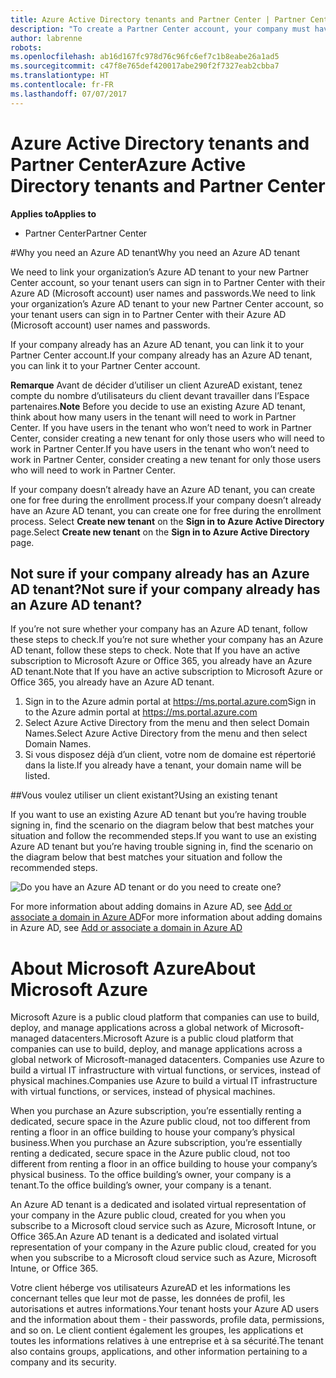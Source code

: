 ```yaml
---
title: Azure Active Directory tenants and Partner Center | Partner Center
description: "To create a Partner Center account, your company must have an Azure Active Directory (Azure AD) tenant. Azure AD is Microsoft’s cloud-based directory and identity management service."
author: labrenne
robots: 
ms.openlocfilehash: ab16d167fc978d76c96fc6ef7c1b8eabe26a1ad5
ms.sourcegitcommit: c47f8e765def420017abe290f2f7327eab2cbba7
ms.translationtype: HT
ms.contentlocale: fr-FR
ms.lasthandoff: 07/07/2017
---
```

# <a name="azure-active-directory-tenants-and-partner-center"></a><span data-ttu-id="03e66-104">Azure Active Directory tenants and Partner Center</span><span class="sxs-lookup"><span data-stu-id="03e66-104">Azure Active Directory tenants and Partner Center</span></span>  

**<span data-ttu-id="03e66-105">Applies to</span><span class="sxs-lookup"><span data-stu-id="03e66-105">Applies to</span></span>**

-  <span data-ttu-id="03e66-106">Partner Center</span><span class="sxs-lookup"><span data-stu-id="03e66-106">Partner Center</span></span>

#<a name="why-you-need-an-azure-ad-tenant"></a><span data-ttu-id="03e66-107">Why you need an Azure AD tenant</span><span class="sxs-lookup"><span data-stu-id="03e66-107">Why you need an Azure AD tenant</span></span>

<span data-ttu-id="03e66-108">We need to link your organization’s Azure AD tenant to your new Partner Center account, so your tenant users can sign in to Partner Center with their Azure AD (Microsoft account) user names and passwords.</span><span class="sxs-lookup"><span data-stu-id="03e66-108">We need to link your organization’s Azure AD tenant to your new Partner Center account, so your tenant users can sign in to Partner Center with their Azure AD (Microsoft account) user names and passwords.</span></span>

<span data-ttu-id="03e66-109">If your company already has an Azure AD tenant, you can link it to your Partner Center account.</span><span class="sxs-lookup"><span data-stu-id="03e66-109">If your company already has an Azure AD tenant, you can link it to your Partner Center account.</span></span> 

<span data-ttu-id="03e66-110">**Remarque** Avant de décider d’utiliser un client AzureAD existant, tenez compte du nombre d’utilisateurs du client devant travailler dans l’Espace partenaires.</span><span class="sxs-lookup"><span data-stu-id="03e66-110">**Note** Before you decide to use an existing Azure AD tenant, think about how many users in the tenant will need to work in Partner Center.</span></span> <span data-ttu-id="03e66-111">If you have users in the tenant who won’t need to work in Partner Center, consider creating a new tenant for only those users who will need to work in Partner Center.</span><span class="sxs-lookup"><span data-stu-id="03e66-111">If you have users in the tenant who won’t need to work in Partner Center, consider creating a new tenant for only those users who will need to work in Partner Center.</span></span>

<span data-ttu-id="03e66-112">If your company doesn’t already have an Azure AD tenant, you can create one for free during the enrollment process.</span><span class="sxs-lookup"><span data-stu-id="03e66-112">If your company doesn’t already have an Azure AD tenant, you can create one for free during the enrollment process.</span></span> <span data-ttu-id="03e66-113">Select **Create new tenant** on the **Sign in to Azure Active Directory** page.</span><span class="sxs-lookup"><span data-stu-id="03e66-113">Select **Create new tenant** on the **Sign in to Azure Active Directory** page.</span></span> 


## <a name="not-sure-if-your-company-already-has-an-azure-ad-tenant"></a><span data-ttu-id="03e66-114">Not sure if your company already has an Azure AD tenant?</span><span class="sxs-lookup"><span data-stu-id="03e66-114">Not sure if your company already has an Azure AD tenant?</span></span>

<span data-ttu-id="03e66-115">If you’re not sure whether your company has an Azure AD tenant, follow these steps to check.</span><span class="sxs-lookup"><span data-stu-id="03e66-115">If you’re not sure whether your company has an Azure AD tenant, follow these steps to check.</span></span> <span data-ttu-id="03e66-116">Note that If you have an active subscription to Microsoft Azure or Office 365, you already have an Azure AD tenant.</span><span class="sxs-lookup"><span data-stu-id="03e66-116">Note that If you have an active subscription to Microsoft Azure or Office 365, you already have an Azure AD tenant.</span></span>
1.  <span data-ttu-id="03e66-117">Sign in to the Azure admin portal at https://ms.portal.azure.com</span><span class="sxs-lookup"><span data-stu-id="03e66-117">Sign in to the Azure admin portal at https://ms.portal.azure.com</span></span>
2.  <span data-ttu-id="03e66-118">Select Azure Active Directory from the menu and then select Domain Names.</span><span class="sxs-lookup"><span data-stu-id="03e66-118">Select Azure Active Directory from the menu and then select Domain Names.</span></span>
3.  <span data-ttu-id="03e66-119">Si vous disposez déjà d’un client, votre nom de domaine est répertorié dans la liste.</span><span class="sxs-lookup"><span data-stu-id="03e66-119">If you already have a tenant, your domain name will be listed.</span></span>

##<a name="using-an-existing-tenant"></a><span data-ttu-id="03e66-120">Vous voulez utiliser un client existant?</span><span class="sxs-lookup"><span data-stu-id="03e66-120">Using an existing tenant</span></span>

<span data-ttu-id="03e66-121">If you want to use an existing Azure AD tenant but you’re having trouble signing in, find the scenario on the diagram below that best matches your situation and follow the recommended steps.</span><span class="sxs-lookup"><span data-stu-id="03e66-121">If you want to use an existing Azure AD tenant but you’re having trouble signing in, find the scenario on the diagram below that best matches your situation and follow the recommended steps.</span></span> 

![Do you have an Azure AD tenant or do you need to create one?](images/onboardingAADFlow.png)

<span data-ttu-id="03e66-123">For more information about adding domains in Azure AD, see [Add or associate a domain in Azure AD](https://docs.microsoft.com/azure/active-directory/active-directory-add-domain)</span><span class="sxs-lookup"><span data-stu-id="03e66-123">For more information about adding domains in Azure AD, see [Add or associate a domain in Azure AD](https://docs.microsoft.com/azure/active-directory/active-directory-add-domain)</span></span>

# <a name="about-microsoft-azure"></a><span data-ttu-id="03e66-124">About Microsoft Azure</span><span class="sxs-lookup"><span data-stu-id="03e66-124">About Microsoft Azure</span></span>

<span data-ttu-id="03e66-125">Microsoft Azure is a public cloud platform that companies can use to build, deploy, and manage applications across a global network of Microsoft-managed datacenters.</span><span class="sxs-lookup"><span data-stu-id="03e66-125">Microsoft Azure is a public cloud platform that companies can use to build, deploy, and manage applications across a global network of Microsoft-managed datacenters.</span></span> <span data-ttu-id="03e66-126">Companies use Azure to build a virtual IT infrastructure with virtual functions, or services, instead of physical machines.</span><span class="sxs-lookup"><span data-stu-id="03e66-126">Companies use Azure to build a virtual IT infrastructure with virtual functions, or services, instead of physical machines.</span></span> 

<span data-ttu-id="03e66-127">When you purchase an Azure subscription, you’re essentially renting a dedicated, secure space in the Azure public cloud, not too different from renting a floor in an office building to house your company’s physical business.</span><span class="sxs-lookup"><span data-stu-id="03e66-127">When you purchase an Azure subscription, you’re essentially renting a dedicated, secure space in the Azure public cloud, not too different from renting a floor in an office building to house your company’s physical business.</span></span> <span data-ttu-id="03e66-128">To the office building’s owner, your company is a tenant.</span><span class="sxs-lookup"><span data-stu-id="03e66-128">To the office building’s owner, your company is a tenant.</span></span> 

<span data-ttu-id="03e66-129">An Azure AD tenant is a dedicated and isolated virtual representation of your company in the Azure public cloud, created for you when you subscribe to a Microsoft cloud service such as Azure, Microsoft Intune, or Office 365.</span><span class="sxs-lookup"><span data-stu-id="03e66-129">An Azure AD tenant is a dedicated and isolated virtual representation of your company in the Azure public cloud, created for you when you subscribe to a Microsoft cloud service such as Azure, Microsoft Intune, or Office 365.</span></span> 

<span data-ttu-id="03e66-130">Votre client héberge vos utilisateurs AzureAD et les informations les concernant telles que leur mot de passe, les données de profil, les autorisations et autres informations.</span><span class="sxs-lookup"><span data-stu-id="03e66-130">Your tenant hosts your Azure AD users and the information about them - their passwords, profile data, permissions, and so on.</span></span> <span data-ttu-id="03e66-131">Le client contient également les groupes, les applications et toutes les informations relatives à une entreprise et à sa sécurité.</span><span class="sxs-lookup"><span data-stu-id="03e66-131">The tenant also contains groups, applications, and other information pertaining to a company and its security.</span></span> 
